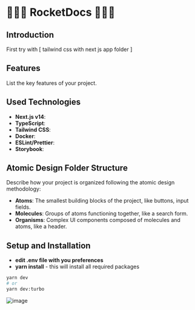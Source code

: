 # 🚀🚀🚀 RocketDocs 🚀🚀🚀

## Introduction

First try with [ tailwind css with next js app folder ]

## Features

List the key features of your project.

## Used Technologies

- **Next.js v14**:
- **TypeScript**:
- **Tailwind CSS**:
- **Docker**:
- **ESLint/Prettier**:
- **Storybook**:

## Atomic Design Folder Structure

Describe how your project is organized following the atomic design methodology:

- **Atoms**: The smallest building blocks of the project, like buttons, input fields.
- **Molecules**: Groups of atoms functioning together, like a search form.
- **Organisms**: Complex UI components composed of molecules and atoms, like a header.

## Setup and Installation

- **edit .env file with you preferences**
- **yarn install** - this will install all required packages

```bash
yarn dev
# or
yarn dev:turbo
```
![image](https://github.com/junidevs/AutocompleteCmp/assets/52135894/4bb88daa-2f7f-4512-9cee-7d2a9e3aa488)

